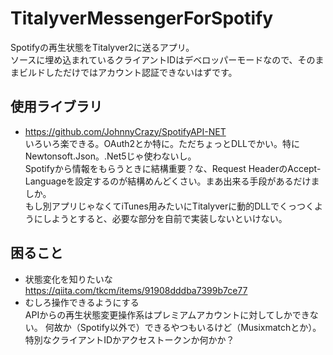 # TitalyverMessengerForSpotify

Spotifyの再生状態をTitalyver2に送るアプリ。<BR>
ソースに埋め込まれているクライアントIDはデベロッパーモードなので、そのままビルドしただけではアカウント認証できないはずです。

## 使用ライブラリ
* https://github.com/JohnnyCrazy/SpotifyAPI-NET<BR>
いろいろ楽できる。OAuth2とか特に。ただちょっとDLLでかい。特にNewtonsoft.Json。.Net5じゃ使わないし。<BR>
Spotifyから情報をもらうときに結構重要？な、Request HeaderのAccept-Languageを設定するのが結構めんどくさい。まあ出来る手段があるだけましか。<BR>
もし別アプリじゃなくてiTunes用みたいにTitalyverに動的DLLでくっつくようにしようとすると、必要な部分を自前で実装しないといけない。<BR>

## 困ること
* 状態変化を知りたいな<BR>
https://qiita.com/tkcm/items/91908dddba7399b7ce77
* むしろ操作できるようにする<BR>
APIからの再生状態変更操作系はプレミアムアカウントに対してしかできない。
何故か（Spotify以外で）できるやつもいるけど（Musixmatchとか）。特別なクライアントIDかアクセストークンか何かか？
